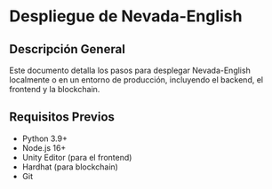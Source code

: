 # Despliegue de Nevada-English

## Descripción General
Este documento detalla los pasos para desplegar Nevada-English localmente o en un entorno de producción, incluyendo el backend, el frontend y la blockchain.

## Requisitos Previos
- Python 3.9+
- Node.js 16+
- Unity Editor (para el frontend)
- Hardhat (para blockchain)
- Git
